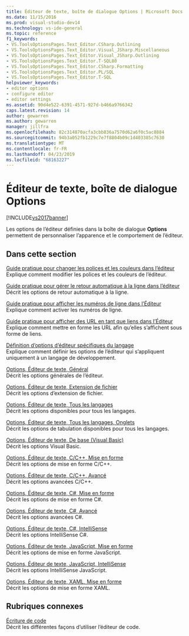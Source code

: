```yaml
---
title: Éditeur de texte, boîte de dialogue Options | Microsoft Docs
ms.date: 11/15/2016
ms.prod: visual-studio-dev14
ms.technology: vs-ide-general
ms.topic: reference
f1_keywords:
- VS.ToolsOptionsPages.Text_Editor.CSharp.Outlining
- VS.ToolsOptionsPages.Text_Editor.Visual_JSharp.Miscellaneous
- VS.ToolsOptionsPages.Text_Editor.Visual_JSharp.Outlining
- VS.ToolsOptionsPages.Text_Editor.T-SQL80
- VS.ToolsOptionsPages.Text_Editor.CSharp.Formatting
- VS.ToolsOptionsPages.Text_Editor.PL/SQL
- VS.ToolsOptionsPages.Text_Editor.T-SQL
helpviewer_keywords:
- editor options
- configure editor
- editor settings
ms.assetid: 90d4e522-6391-4571-927d-b466a9766342
caps.latest.revision: 14
author: gewarren
ms.author: gewarren
manager: jillfra
ms.openlocfilehash: 82c314870acfa3cbb836a7570d62a6f0c5ac8884
ms.sourcegitcommit: 94b3a052fb1229c7e7f8804b09c1d403385c7630
ms.translationtype: MT
ms.contentlocale: fr-FR
ms.lasthandoff: 04/23/2019
ms.locfileid: "68163227"
---
```

# <a name="text-editor-options-dialog-box"></a>Éditeur de texte, boîte de dialogue Options
[!INCLUDE[vs2017banner](../../includes/vs2017banner.md)]

Les options de l’éditeur définies dans la boîte de dialogue **Options** permettent de personnaliser l’apparence et le comportement de l’éditeur.  
  
## <a name="in-this-section"></a>Dans cette section  
 [Guide pratique pour changer les polices et les couleurs dans l’éditeur](../../ide/reference/how-to-change-fonts-and-colors-in-the-editor.md)  
 Explique comment modifier les polices et les couleurs de l’éditeur.  
  
 [Guide pratique pour gérer le retour automatique à la ligne dans l’éditeur](../../ide/reference/how-to-manage-word-wrap-in-the-editor.md)  
 Décrit les options de retour automatique à la ligne.  
  
 [Guide pratique pour afficher les numéros de ligne dans l’Éditeur](../../ide/reference/how-to-display-line-numbers-in-the-editor.md)  
 Explique comment activer les numéros de ligne.  
  
 [Guide pratique pour afficher des URL en tant que liens dans l’Éditeur](../../ide/reference/how-to-display-urls-as-links-in-the-editor.md)  
 Explique comment mettre en forme les URL afin qu’elles s’affichent sous forme de liens.  
  
 [Définition d’options d’éditeur spécifiques du langage](../../ide/reference/setting-language-specific-editor-options.md)  
 Explique comment définir les options de l’éditeur qui s’appliquent uniquement à un langage de développement.  
  
 [Options, Éditeur de texte, Général](../../ide/reference/options-text-editor-general.md)  
 Décrit les options générales de l’éditeur.  
  
 [Options, Éditeur de texte, Extension de fichier](../../ide/reference/options-text-editor-file-extension.md)  
 Décrit les options d’extension de fichier.  
  
 [Options, Éditeur de texte, Tous les langages](../../ide/reference/options-text-editor-all-languages.md)  
 Décrit les options disponibles pour tous les langages.  
  
 [Options, Éditeur de texte, Tous les langages, Onglets](../../ide/reference/options-text-editor-all-languages-tabs.md)  
 Décrit les options de tabulation disponibles pour tous les langages.  
  
 [Options, Éditeur de texte, De base (Visual Basic)](../../ide/reference/options-text-editor-basic-visual-basic.md)  
 Décrit les options Visual Basic.  
  
 [Options, Éditeur de texte, C/C++, Mise en forme](../../ide/reference/options-text-editor-c-cpp-formatting.md)  
 Décrit les options de mise en forme C/C++.  
  
 [Options, Éditeur de texte, C/C++, Avancé](../../ide/reference/options-text-editor-c-cpp-advanced.md)  
 Décrit les options avancées C/C++.  
  
 [Options, Éditeur de texte, C#, Mise en forme](../../ide/reference/options-text-editor-csharp-formatting.md)  
 Décrit les options de mise en forme C#.  
  
 [Options, Éditeur de texte, C#, Avancé](../../ide/reference/options-text-editor-csharp-advanced.md)  
 Décrit les options avancées C#.  
  
 [Options, Éditeur de texte, C#, IntelliSense](../../ide/reference/options-text-editor-csharp-intellisense.md)  
 Décrit les options IntelliSense C#.  
  
 [Options, Éditeur de texte, JavaScript, Mise en forme](../../ide/reference/options-text-editor-javascript-formatting.md)  
 Décrit les options de mise en forme JavaScript.  
  
 [Options, Éditeur de texte, JavaScript, IntelliSense](../../ide/reference/options-text-editor-javascript-intellisense.md)  
 Décrit les options IntelliSense JavaScript.  
  
 [Options, Éditeur de texte, XAML, Mise en forme](../../ide/reference/options-text-editor-xaml-formatting.md)  
 Décrit les options de mise en forme XAML.  
  
## <a name="related-sections"></a>Rubriques connexes  
 [Écriture de code](../../ide/writing-code-in-the-code-and-text-editor.md)  
 Décrit les différentes façons d’utiliser l’éditeur de code.
